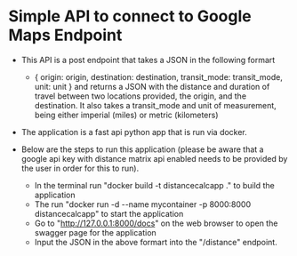 # Simple API to connect to Google Maps Endpoint

- This API is a post endpoint that takes a  JSON in the following formart
    - {
        origin: origin,
        destination: destination,
        transit_mode: transit_mode,
        unit: unit
    }
   and returns a JSON with the distance and duration of travel between two locations
   provided, the origin, and the destination. It also takes a transit_mode and unit of 
   measurement, being either imperial (miles) or metric (kilometers)

- The application is a fast api python app that is run via docker.

- Below are the steps to run this application (please be aware that a google api key
  with distance matrix api enabled needs to be provided by the user in order for this to run).
    - In the terminal run "docker build -t distancecalcapp ." to build the application
    - The run "docker run -d --name mycontainer -p 8000:8000 distancecalcapp" to start the application
    - Go to "http://127.0.0.1:8000/docs" on the web browser to open the swagger page for the application
    - Input the JSON in the above formart into the "/distance" endpoint.

